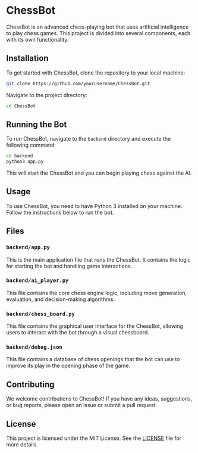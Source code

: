 # ChessBot

ChessBot is an advanced chess-playing bot that uses artificial intelligence to play chess games. This project is divided into several components, each with its own functionality.
## Installation

To get started with ChessBot, clone the repository to your local machine:

```bash
git clone https://github.com/yourusername/ChessBot.git
```

Navigate to the project directory:

```bash
cd ChessBot
```
## Running the Bot

To run ChessBot, navigate to the `backend` directory and execute the following command:

```bash
cd backend
python3 app.py
```

This will start the ChessBot and you can begin playing chess against the AI.


## Usage

To use ChessBot, you need to have Python 3 installed on your machine. Follow the instructions below to run the bot.

## Files

### `backend/app.py`
This is the main application file that runs the ChessBot. It contains the logic for starting the bot and handling game interactions.

### `backend/ai_player.py`
This file contains the core chess engine logic, including move generation, evaluation, and decision-making algorithms.

### `backend/chess_board.py`
This file contains the graphical user interface for the ChessBot, allowing users to interact with the bot through a visual chessboard.

### `backend/debug.json`
This file contains a database of chess openings that the bot can use to improve its play in the opening phase of the game.


## Contributing

We welcome contributions to ChessBot! If you have any ideas, suggestions, or bug reports, please open an issue or submit a pull request.

## License

This project is licensed under the MIT License. See the [LICENSE](LICENSE) file for more details.